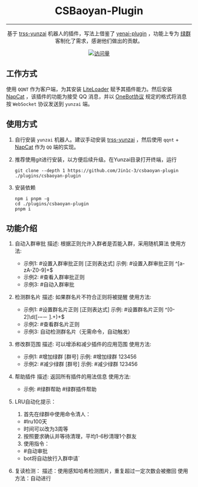 <div align="center">

# CSBaoyan-Plugin

<hr/>

基于 [trss-yunzai](trss.me) 机器人的插件，写法上借鉴了 [yenai-plugin](yenai.ren) ，功能上专为 [绿群](https://github.com/cs-baoyan) 客制化了需求，感谢他们做出的贡献。

[![访问量](https://profile-counter.glitch.me/Jin1c\-3-csbaoyan\-plugin/count.svg)](https://github.com/Jin1c-3/csbaoyan-plugin)

</div>

## 工作方式

使用 `QQNT` 作为客户端，为其安装 [LiteLoader](https://liteloaderqqnt.github.io/guide/install.html) 赋予其插件能力。然后安装 [NapCat](https://napneko.github.io/zh-CN/guide/getting-started) ，该插件的功能为接受 QQ 消息，并以 [OneBot协议](https://12.onebot.dev/) 规定的格式将消息按 `WebSocket` 协议发送到 `yunzai` 端。

## 使用方式

1. 自行安装 `yunzai` 机器人。建议手动安装 [trss-yunzai](https://github.com/TimeRainStarSky/Yunzai) ，然后使用 `qqnt` + [NapCat](https://napneko.github.io/zh-CN/guide/getting-started) 作为 `QQ` 端的实现。

2. 推荐使用git进行安装，以方便后续升级。在Yunzai目录打开终端，运行

   ```
   git clone --depth 1 https://github.com/Jin1c-3/csbaoyan-plugin ./plugins/csbaoyan-plugin
   ```

3. 安装依赖

   ```
   npm i pnpm -g
   cd ./plugins/csbaoyan-plugin
   pnpm i
   ```

## 功能介绍

1. 自动入群审批
    描述: 根据正则允许入群者是否能入群，采用随机算法
    使用方法: 
    - 示例1: #设置入群审批正则 [正则表达式]
      示例: #设置入群审批正则 ^[a-zA-Z0-9]+$
    - 示例2: #查看入群审批正则
    - 示例3: #自动入群审批

2. 检测群名片
    描述: 如果群名片不符合正则将被提醒
    使用方法: 
    - 示例1: #设置群名片正则 [正则表达式]
      示例: #设置群名片正则 ^[0-2]\\d([-–－ ].+)+$
    - 示例2: #查看群名片正则
    - 示例3: 自动检测群名片（无需命令，自动触发）

3. 修改群范围
    描述: 可以增添和减少插件的应用范围
    使用方法: 
    - 示例1: #增加绿群 [群号]
      示例: #增加绿群 123456
    - 示例2: #减少绿群 [群号]
      示例: #减少绿群 123456

4. 帮助插件
    描述: 返回所有插件的用法信息
    使用方法: 
    - 示例: #绿群帮助 #绿群插件帮助

5. LRU自动化提示：
    1. 首先在绿群中使用命令清人：
      - #lru100天
      - 时间可以改为3周等
    2. 按照要求确认并等待清理，平均1-6秒清理1个群友
    3. 使用指令：
      - #自动审批
      - bot将自动放行入群申请`

      
6. 复读检测：
    描述：使用感知哈希检测图片，重复超过一定次数会被撤回
    使用方法：自动进行
